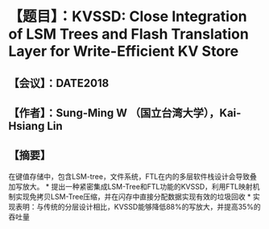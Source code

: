 # 【题目】：KVSSD: Close Integration of LSM Trees and Flash Translation Layer for Write-Efficient KV Store
## 【会议】：DATE2018
## 【作者】：Sung-Ming W （国立台湾大学），Kai-Hsiang Lin

【摘要】
-
在键值存储中，包含LSM-tree，文件系统，FTL在内的多层软件栈设计会导致叠加写放大。
	* 
提出一种紧密集成LSM-Tree和FTL功能的KVSSD，利用FTL映射机制实现免拷贝LSM-Tree压缩，并在闪存中直接分配数据实现有效的垃圾回收
	* 
实现表明：与传统的分层设计相比，KVSSD能够降低88%的写放大，并提高35%的吞吐量



